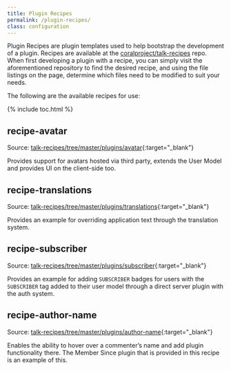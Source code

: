 ```yaml
---
title: Plugin Recipes
permalink: /plugin-recipes/
class: configuration
---
```


Plugin Recipes are plugin templates used to help bootstrap the development of a
plugin. Recipes are available at the
[coralproject/talk-recipes](https://github.com/coralproject/talk-recipes) repo.
When first developing a plugin with a recipe, you can simply visit the
aforementioned repository to find the desired recipe, and using the file
listings on the page, determine which files need to be modified to suit your
needs.

The following are the available recipes for use:

{% include toc.html %}

## recipe-avatar

Source: [talk-recipes/tree/master/plugins/avatar](https://github.com/coralproject/talk-recipes/tree/master/plugins/avatar){:target="_blank"}

Provides support for avatars hosted via third party, extends the User Model and
provides UI on the client-side too.


## recipe-translations

Source: [talk-recipes/tree/master/plugins/translations](https://github.com/coralproject/talk-recipes/tree/master/plugins/translations){:target="_blank"}

Provides an example for overriding application text through the translation
system.


## recipe-subscriber

Source: [talk-recipes/tree/master/plugins/subscriber](https://github.com/coralproject/talk-recipes/tree/master/plugins/subscriber){:target="_blank"}

Provides an example for adding `SUBSCRIBER` badges for users with the
`SUBSCRIBER` tag added to their user model through a direct server plugin with
the auth system.


## recipe-author-name

Source: [talk-recipes/tree/master/plugins/author-name](https://github.com/coralproject/talk-recipes/tree/master/plugins/author-name){:target="_blank"}

Enables the ability to hover over a commenter’s name and add plugin
functionality there. The Member Since plugin that is provided in this recipe is
an example of this.
